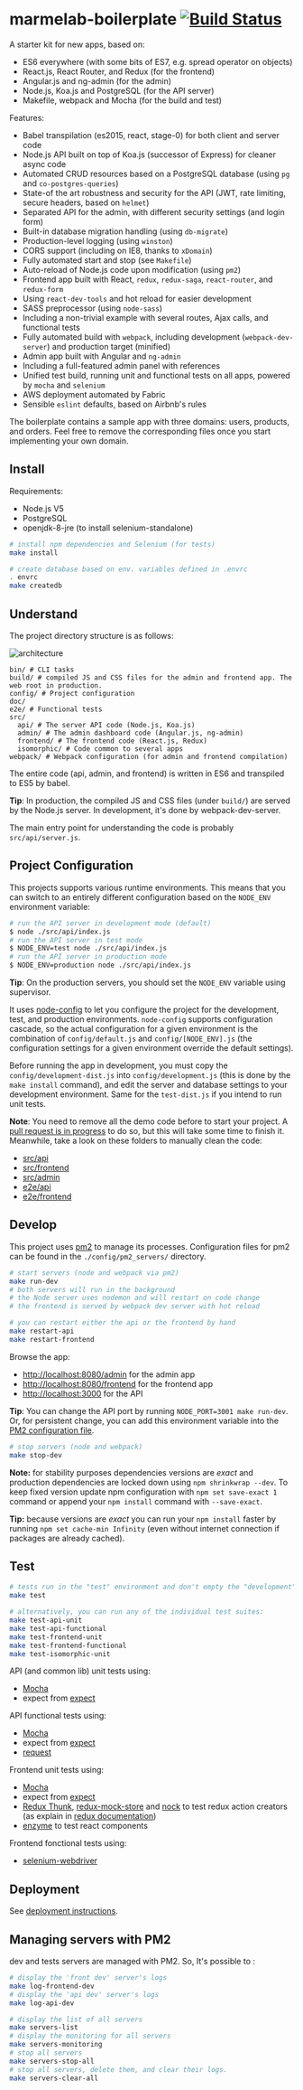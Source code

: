 # marmelab-boilerplate [![Build Status](https://travis-ci.org/marmelab/javascript-boilerplate.svg?branch=master)](https://travis-ci.org/marmelab/javascript-boilerplate)

A starter kit for new apps, based on:

* ES6 everywhere (with some bits of ES7, e.g. spread operator on objects)
* React.js, React Router, and Redux (for the frontend)
* Angular.js and ng-admin (for the admin)
* Node.js, Koa.js and PostgreSQL (for the API server)
* Makefile, webpack and Mocha (for the build and test)

Features:

* Babel transpilation (es2015, react, stage-0) for both client and server code
* Node.js API built on top of Koa.js (successor of Express) for cleaner async code
* Automated CRUD resources based on a PostgreSQL database (using `pg` and `co-postgres-queries`)
* State-of the art robustness and security for the API (JWT, rate limiting, secure headers, based on `helmet`)
* Separated API for the admin, with different security settings (and login form)
* Built-in database migration handling (using `db-migrate`)
* Production-level logging (using `winston`)
* CORS support (including on IE8, thanks to `xDomain`)
* Fully automated start and stop (see `Makefile`)
* Auto-reload of Node.js code upon modification (using `pm2`)
* Frontend app built with React, `redux`, `redux-saga`, `react-router`, and `redux-form`
* Using `react-dev-tools` and hot reload for easier development
* SASS preprocessor (using `node-sass`)
* Including a non-trivial example with several routes, Ajax calls, and functional tests
* Fully automated build with `webpack`, including development (`webpack-dev-server`) and production target (minified)
* Admin app built with Angular and `ng-admin`
* Including a full-featured admin panel with references
* Unified test build, running unit and functional tests on all apps, powered by `mocha` and `selenium`
* AWS deployment automated by Fabric
* Sensible `eslint` defaults, based on Airbnb's rules

The boilerplate contains a sample app with three domains: users, products, and orders. Feel free to remove the corresponding files once you start implementing your own domain.

## Install

Requirements:

* Node.js V5
* PostgreSQL
* openjdk-8-jre (to install selenium-standalone)

```sh
# install npm dependencies and Selenium (for tests)
make install

# create database based on env. variables defined in .envrc
. envrc
make createdb
```

## Understand

The project directory structure is as follows:

![architecture](doc/api-centric-architecture.png)

```
bin/ # CLI tasks
build/ # compiled JS and CSS files for the admin and frontend app. The web root in production.
config/ # Project configuration
doc/
e2e/ # Functional tests
src/
  api/ # The server API code (Node.js, Koa.js)
  admin/ # The admin dashboard code (Angular.js, ng-admin)
  frontend/ # The frontend code (React.js, Redux)
  isomorphic/ # Code common to several apps
webpack/ # Webpack configuration (for admin and frontend compilation)
```

The entire code (api, admin, and frontend) is written in ES6 and transpiled to ES5 by babel.

**Tip**: In production, the compiled JS and CSS files (under `build/`) are served by the Node.js server. In development, it's done by webpack-dev-server.

The main entry point for understanding the code is probably `src/api/server.js`.

## Project Configuration

This projects supports various runtime environments. This means that you can switch to an entirely different configuration based on the `NODE_ENV` environment variable:

```sh
# run the API server in development mode (default)
$ node ./src/api/index.js
# run the API server in test mode
$ NODE_ENV=test node ./src/api/index.js
# run the API server in production mode
$ NODE_ENV=production node ./src/api/index.js
```

**Tip**: On the production servers, you should set the `NODE_ENV` variable using supervisor.

It uses [node-config](https://github.com/lorenwest/node-config) to let you configure the project for the development, test, and production environments. `node-config` supports configuration cascade, so the actual configuration for a given environment is the combination of `config/default.js` and `config/[NODE_ENV].js` (the configuration settings for a given environment override the default settings).

Before running the app in development, you must copy the `config/development-dist.js` into `config/development.js` (this is done by the `make install` command), and edit the server and database settings to your development environment. Same for the `test-dist.js` if you intend to run unit tests.

**Note**: You need to remove all the demo code before to start your project. A [pull request is in progress](https://github.com/marmelab/javascript-boilerplate/pull/22) to do so, but this will take some time to finish it. Meanwhile, take a look on these folders to manually clean the code:
- [src/api](src/api)
- [src/frontend](src/frontend)
- [src/admin](src/admin)
- [e2e/api](e2e/api)
- [e2e/frontend](e2e/frontend)

## Develop

This project uses [pm2](https://github.com/Unitech/pm2) to manage its processes. Configuration files for pm2 can be found in the `./config/pm2_servers/` directory.

```sh
# start servers (node and webpack via pm2)
make run-dev
# both servers will run in the background
# the Node server uses nodemon and will restart on code change
# the frontend is served by webpack dev server with hot reload

# you can restart either the api or the frontend by hand
make restart-api
make restart-frontend
```

Browse the app:

* [http://localhost:8080/admin](http://localhost:8080/admin) for the admin app
* [http://localhost:8080/frontend](http://localhost:8080/frontend) for the frontend app
* [http://localhost:3000](http://localhost:3000) for the API

**Tip**: You can change the API port by running `NODE_PORT=3001 make run-dev`. Or, for persistent change, you can add this environment variable into the [PM2 configuration file](config/pm2_servers/dev.json).

```sh
# stop servers (node and webpack)
make stop-dev
```

**Note:** for stability purposes dependencies versions are *exact* and production dependencies are locked down using `npm shrinkwrap --dev`. To keep fixed version update npm configuration with `npm set save-exact 1` command or append your `npm install` command with `--save-exact`.

**Tip:** because versions are *exact* you can run your `npm install` faster by running `npm set cache-min Infinity` (even without internet connection if packages are already cached).

## Test

```sh
# tests run in the "test" environment and don't empty the "development" database
make test

# alternatively, you can run any of the individual test suites:
make test-api-unit
make test-api-functional
make test-frontend-unit
make test-frontend-functional
make test-isomorphic-unit
```

API (and common lib) unit tests using:

* [Mocha](http://mochajs.org/)
* expect from [expect](https://github.com/mjackson/expect)

API functional tests using:

* [Mocha](http://mochajs.org/)
* expect from [expect](https://github.com/mjackson/expect)
* [request](https://github.com/request/request)

Frontend unit tests using:

* [Mocha](http://mochajs.org/)
* expect from [expect](https://github.com/mjackson/expect)
* [Redux Thunk](https://github.com/gaearon/redux-thunk), [redux-mock-store](https://github.com/arnaudbenard/redux-mock-store) and [nock](https://github.com/pgte/nock)
to test redux action creators (as explain in [redux documentation](http://rackt.org/redux/docs/recipes/WritingTests.html))
* [enzyme](https://github.com/airbnb/enzyme) to test react components

Frontend fonctional tests using:

* [selenium-webdriver](https://github.com/SeleniumHQ/selenium)


## Deployment

See [deployment instructions](doc/DEPLOY.md).


## Managing servers with PM2

dev and tests servers are managed with PM2. So, It's possible to :

```sh
# display the 'front dev' server's logs
make log-frontend-dev
# display the 'api dev' server's logs
make log-api-dev

# display the list of all servers
make servers-list
# display the monitoring for all servers
make servers-monitoring
# stop all servers
make servers-stop-all
# stop all servers, delete them, and clear their logs.
make servers-clear-all
```
